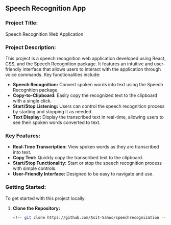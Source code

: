 ## Speech Recognition App

### Project Title:
Speech Recognition Web Application

### Project Description:
This project is a speech recognition web application developed using React, CSS, and the Speech Recognition package. It features an intuitive and user-friendly interface that allows users to interact with the application through voice commands. Key functionalities include:

- **Speech Recognition:** Convert spoken words into text using the Speech Recognition package.
- **Copy-to-Clipboard:** Easily copy the recognized text to the clipboard with a single click.
- **Start/Stop Listening:** Users can control the speech recognition process by starting and stopping it as needed.
- **Text Display:** Display the transcribed text in real-time, allowing users to see their spoken words converted to text.

### Key Features:
- **Real-Time Transcription:** View spoken words as they are transcribed into text.
- **Copy Text:** Quickly copy the transcribed text to the clipboard.
- **Start/Stop Functionality:** Start or stop the speech recognition process with simple controls.
- **User-Friendly Interface:** Designed to be easy to navigate and use.

### Getting Started:
To get started with this project locally:

1. **Clone the Repository:**
   ```bash
   <!-- git clone https://github.com/Asit-Sahoo/speechrecognization -->
